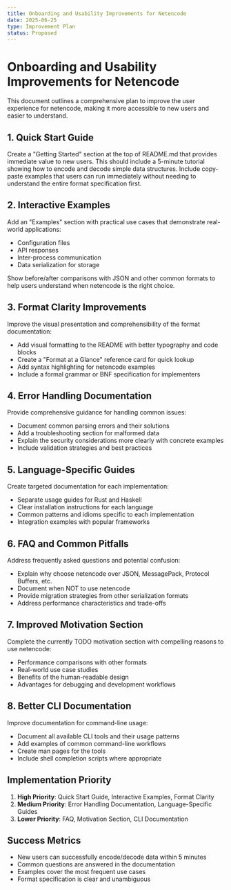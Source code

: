 ```yaml
---
title: Onboarding and Usability Improvements for Netencode
date: 2025-06-25
type: Improvement Plan
status: Proposed
---
```


# Onboarding and Usability Improvements for Netencode

This document outlines a comprehensive plan to improve the user experience for netencode, making it more accessible to new users and easier to understand.

## 1. Quick Start Guide

Create a "Getting Started" section at the top of README.md that provides immediate value to new users. This should include a 5-minute tutorial showing how to encode and decode simple data structures. Include copy-paste examples that users can run immediately without needing to understand the entire format specification first.

## 2. Interactive Examples

Add an "Examples" section with practical use cases that demonstrate real-world applications:
- Configuration files
- API responses  
- Inter-process communication
- Data serialization for storage

Show before/after comparisons with JSON and other common formats to help users understand when netencode is the right choice.

## 3. Format Clarity Improvements

Improve the visual presentation and comprehensibility of the format documentation:
- Add visual formatting to the README with better typography and code blocks
- Create a "Format at a Glance" reference card for quick lookup
- Add syntax highlighting for netencode examples
- Include a formal grammar or BNF specification for implementers

## 4. Error Handling Documentation

Provide comprehensive guidance for handling common issues:
- Document common parsing errors and their solutions
- Add a troubleshooting section for malformed data
- Explain the security considerations more clearly with concrete examples
- Include validation strategies and best practices

## 5. Language-Specific Guides

Create targeted documentation for each implementation:
- Separate usage guides for Rust and Haskell
- Clear installation instructions for each language
- Common patterns and idioms specific to each implementation
- Integration examples with popular frameworks

## 6. FAQ and Common Pitfalls

Address frequently asked questions and potential confusion:
- Explain why choose netencode over JSON, MessagePack, Protocol Buffers, etc.
- Document when NOT to use netencode
- Provide migration strategies from other serialization formats
- Address performance characteristics and trade-offs

## 7. Improved Motivation Section

Complete the currently TODO motivation section with compelling reasons to use netencode:
- Performance comparisons with other formats
- Real-world use case studies
- Benefits of the human-readable design
- Advantages for debugging and development workflows

## 8. Better CLI Documentation

Improve documentation for command-line usage:
- Document all available CLI tools and their usage patterns
- Add examples of common command-line workflows
- Create man pages for the tools
- Include shell completion scripts where appropriate

## Implementation Priority

1. **High Priority**: Quick Start Guide, Interactive Examples, Format Clarity
2. **Medium Priority**: Error Handling Documentation, Language-Specific Guides
3. **Lower Priority**: FAQ, Motivation Section, CLI Documentation

## Success Metrics

- New users can successfully encode/decode data within 5 minutes
- Common questions are answered in the documentation
- Examples cover the most frequent use cases
- Format specification is clear and unambiguous